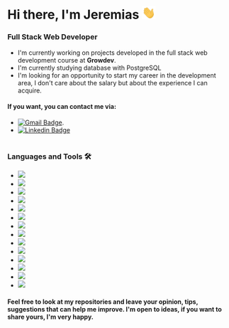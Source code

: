 # Hi there, I'm Jeremias <img src="https://github.com/ABSphreak/ABSphreak/blob/master/gifs/Hi.gif" width="30px">
### Full Stack Web Developer



- I'm currently working on projects developed in the full stack web development course at **Growdev**.
- I'm currently studying database with PostgreSQL
- I'm looking for an opportunity to start my career in the development area, I don't care about the salary but about the experience I can acquire.</br>

#### If you want, you can contact me via:
- [![Gmail Badge](https://img.shields.io/badge/-jeremiasbrizolla@gmail.com-6633cc?style=flat-square&logo=Gmail&logoColor=white&link=mailto:jeremiasbrizolla@gmail.com)](mailto:jeremiasbrizolla@gmail.com).
- [![Linkedin Badge](https://img.shields.io/badge/-Jeremias%20Brizolla-6633cc?style=flat-square&logo=Linkedin&logoColor=white&link=https://www.linkedin.com/in/jeremias-lorenzetti-brizolla-255243140/)](https://www.linkedin.com/in/jeremias-lorenzetti-brizolla-255243140/)</br></br>

### Languages and Tools 🛠 

<ul>
    <li><img src="https://img.shields.io/badge/HTML5-E34F26?style=for-the-badge&logo=html5&logoColor=white" /></li><li><img src="https://img.shields.io/badge/CSS3-1572B6?style=for-the-badge&logo=css3&logoColor=white" /></li>
    <li><img src="https://img.shields.io/badge/JavaScript-F7DF1E?style=for-the-badge&logo=javascript&logoColor=black" /></li><li><img src="https://img.shields.io/badge/TypeScript-007ACC?style=for-the-badge&logo=typescript&logoColor=white" /></li>
    <li><img src="https://img.shields.io/badge/MySQL-00000F?style=for-the-badge&logo=mysql&logoColor=white" /></li><li><img src="https://img.shields.io/badge/PostgreSQL-316192?style=for-the-badge&logo=postgresql&logoColor=white" /></li>
    <li><img src="https://img.shields.io/badge/Yarn-2C8EBB?style=for-the-badge&logo=yarn&logoColor=white"/></li><li><img src="https://img.shields.io/badge/Express.js-000000?style=for-the-badge&logo=express&logoColor=white"/></li>
    <li><img src="https://img.shields.io/badge/Heroku-430098?style=for-the-badge&logo=heroku&logoColor=white" /></li><li><img src="https://img.shields.io/badge/Bootstrap-563D7C?style=for-the-badge&logo=bootstrap&logoColor=white" /></li>
    <li><img src="https://img.shields.io/badge/-JSON-181717?style=for-the-badge&logo=json" /></li><li><img src="https://img.shields.io/badge/Node.js-339933?style=for-the-badge&logo=Node.js&logoColor=ffffff"/></li>
    <li><img src="https://img.shields.io/badge/-GitHub-181717?style=for-the-badge&logo=github"/></li><li><img src="https://img.shields.io/badge/-Git-%23F05032?style=for-the-badge&logo=git&logoColor=%23ffffff"/></li>
</ul>

#### Feel free to look at my repositories and leave your opinion, tips, suggestions that can help me improve. I'm open to ideas, if you want to share yours, I'm very happy.
